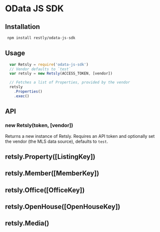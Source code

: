 # OData JS SDK

## Installation
```bash
 npm install restly/odata-js-sdk
```
## Usage
```js
  var Retsly = require('odata-js-sdk')
  // Vendor defaults to `test`
  var retsly = new Retsly(ACCESS_TOKEN, [vendor])

  // Fetches a list of Properties, provided by the vendor
  retsly
    .Properties()
    .exec()
```

## API
### new Retsly(token, [vendor])
Returns a new instance of Retsly. Requires an API token and optionally set the vendor (the MLS data source), defaults to `test`.

## retsly.Property([ListingKey])

## retsly.Member([MemberKey])

## retsly.Office([OfficeKey])

## retsly.OpenHouse([OpenHouseKey])

## retsly.Media()
